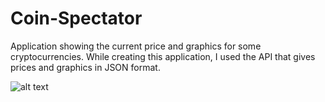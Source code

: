 # Coin-Spectator
Application showing the current price and graphics for some cryptocurrencies. While creating this application, I used the API that gives prices and graphics in JSON format.

![alt text](https://user-images.githubusercontent.com/49316630/58833548-f01aa480-8659-11e9-99f6-ab6d01547272.jpg)

